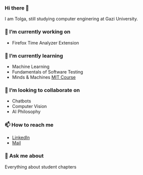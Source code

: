 ### Hi there 👋

<!--
**tolgayayci/tolgayayci** is a ✨ _special_ ✨ repository because its `README.md` (this file) appears on your GitHub profile.

Here are some ideas to get you started:

- ...
-  ...
-  ...
- 🤔 I’m looking for help with ...
-  ...
- 😄 Pronouns: ...
- ⚡ Fun fact: ...
-->

I am Tolga, still studying computer enginering at Gazi University.

### 🔭 I’m currently working on

- Firefox Time Analyzer Extension

### 🌱 I’m currently learning

- Machine Learning
- Fundamentals of Software Testing
- Minds & Machines [MIT Course](https://www.edx.org/course/minds-and-machines)

### 👯 I’m looking to collaborate on

- Chatbots
- Computer Vision
- AI Philosophy

### 📫 How to reach me

- [LinkedIn](https://www.linkedin.com/in/tolgayayci/)
- [Mail](mailto:tolgayayci@protonmail.com)

### 💬 Ask me about

Everything about student chapters




